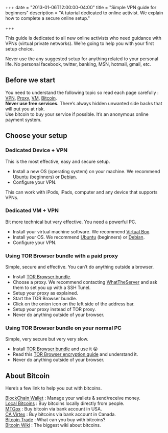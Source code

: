 +++
date = "2013-01-06T12:00:00-04:00"
title = "Simple VPN guide for beginners"
description = "A tutorial dedicated to online activist. We explain how to complete a secure online setup."

+++

This guide is dedicated to all new online activists who need guidance with VPNs (virtual private networks). We’re going to help you with your first setup choice.

Never use the any suggested setup for anything related to your personal life. No personal facebook, twitter, banking, MSN, hotmail, gmail, etc.

## Before we start

You need to understand the following topic so read each page carefully : [VPN](http://en.wikipedia.org/wiki/Vpn), [Proxy](http://en.wikipedia.org/wiki/Proxy_server), [VM](http://en.wikipedia.org/wiki/Virtual_machine), [Bitcoin](http://en.wikipedia.org/wiki/Bitcoin).  
**Never use free services.** There’s always hidden unwanted side backs that will put you at risk.  
Use bitcoin to buy your service if possible. It’s an anonymous online payment system.

## Choose your setup

### Dedicated Device + VPN

This is the most effective, easy and secure setup.

*   Install a new OS (operating system) on your machine. We recommend [Ubuntu](http://www.ubuntu.com/) (beginners) or [Debian](https://www.debian.org/distrib/).
*   Configure your VPN.

This can work with iPods, iPads, computer and any device that supports VPNs.

### Dedicated VM + VPN

Bit more technical but very effective. You need a powerful PC.

*   Install your virtual machine software. We recommend [Virtual Box](https://www.virtualbox.org/).
*   Install your OS. We recommend [Ubuntu](http://www.ubuntu.com/) (beginners) or [Debian](https://www.debian.org/distrib/).
*   Configure your VPN.

### Using TOR Browser bundle with a paid proxy

Simple, secure and effective. You can’t do anything outside a browser.

*   Install [TOR Browser bundle](https://www.torproject.org/projects/torbrowser.html.en).
*   Choose a proxy. We recommend contacting [WhatTheServer](http://whattheserver.me/) and ask them to set you up with a SSH Tunel.
*   Setup your proxy as explained.
*   Start the TOR Browser bundle.
*   Click on the onion icon on the left side of the address bar.
*   Setup your proxy instead of TOR proxy.
*   Never do anything outside of your browser.

### Using TOR Browser bundle on your normal PC

Simple, very secure but very very slow.

*   Install [TOR Browser bundle](https://www.torproject.org/projects/torbrowser.html.en) and use it 😛
*   Read this [TOR Browser encryption guide](https://www.eff.org/pages/tor-and-https) and understand it.
*   Never do anything outside of your browser.

## About Bitcoin

Here’s a few link to help you out with bitcoins.

[BlockChain Wallet](https://blockchain.info/wallet/) : Manage your wallets & send/receive money.  
[Local Bitcoins](https://localbitcoins.com/) : Buy bitcoins locally directly from people.  
[MTGox](https://mtgox.com/) : Buy bitcoin via bank account in USA.  
[CA Virtex](https://www.cavirtex.com/) : Buy bitcoins via bank account in Canada.  
[Bitcoin Trade](https://en.bitcoin.it/wiki/Trade) : What can you buy with bitcoins?  
[Bitcoin Wiki](https://en.bitcoin.it/wiki/) : The biggest wiki about bitcoins.